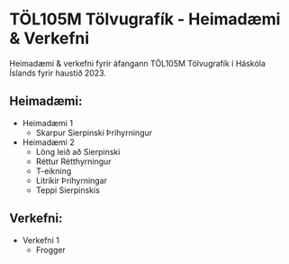 # TÖL105M Tölvugrafík - Heimadæmi & Verkefni
Heimadæmi & verkefni fyrir áfangann TÖL105M Tölvugrafík í Háskóla Íslands fyrir haustið 2023.

## Heimadæmi:
* Heimadæmi 1
    * Skarpur Sierpinski Þríhyrningur
* Heimadæmi 2
    * Löng leið að Sierpinski
    * Réttur Rétthyrningur
    * T-eikning
    * Litríkir Þríhyrningar
    * Teppi Sierpinskis
      
 ## Verkefni:
 * Verkefni 1
      * Frogger
